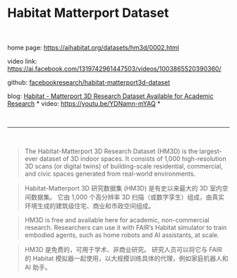 # Habitat Matterport Dataset
<br><br>
home page: https://aihabitat.org/datasets/hm3d/0002.html

video link: https://ai.facebook.com/1319742961447503/videos/1003865520390360/

github: [facebookresearch/habitat-matterport3d-dataset](https://github.com/facebookresearch/habitat-matterport3d-dataset)


blog: [Habitat - Matterport 3D Research Dataset Available for Academic Research](https://matterport.com/partners/facebook)
    * video: https://youtu.be/YDNamn-mYAQ
    * 



<br>

***

<br>

> The Habitat-Matterport 3D Research Dataset (HM3D) is the largest-ever dataset of 3D indoor spaces. It consists of 1,000 high-resolution 3D scans (or digital twins) of building-scale residential, commercial, and civic spaces generated from real-world environments.

> Habitat-Matterport 3D 研究数据集 (HM3D) 是有史以来最大的 3D 室内空间数据集。 它由 1,000 个高分辨率 3D 扫描（或数字孪生）组成，由真实环境生成的建筑级住宅、商业和市政空间组成。

> HM3D is free and available here for academic, non-commercial research. Researchers can use it with FAIR’s Habitat simulator to train embodied agents, such as home robots and AI assistants, at scale.

> HM3D 是免费的，可用于学术、非商业研究。 研究人员可以将它与 FAIR 的 Habitat 模拟器一起使用，以大规模训练具体的代理，例如家庭机器人和 AI 助手。

